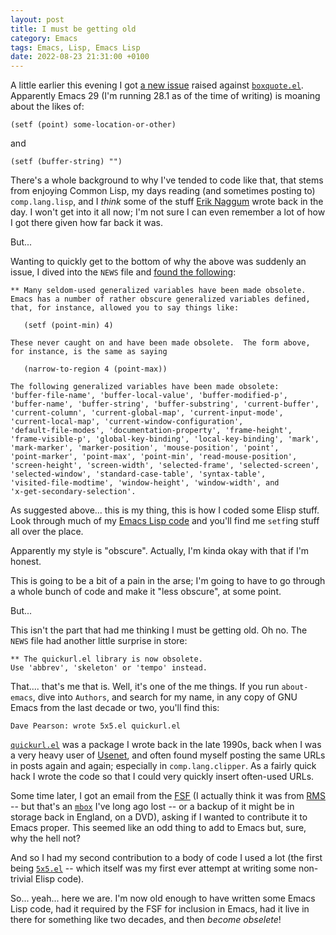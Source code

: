 ```yaml
---
layout: post
title: I must be getting old
category: Emacs
tags: Emacs, Lisp, Emacs Lisp
date: 2022-08-23 21:31:00 +0100
---
```


A little earlier this evening I got [a new
issue](https://github.com/davep/boxquote.el/issues/7) raised against
[`boxquote.el`]((https://github.com/davep/boxquote.el/issues/7)). Apparently
Emacs 29 (I'm running 28.1 as of the time of writing) is moaning about the
likes of:

```elisp
(setf (point) some-location-or-other)
```

and

```elisp
(setf (buffer-string) "")
```

There's a whole background to why I've tended to code like that, that stems
from enjoying Common Lisp, my days reading (and sometimes posting to)
`comp.lang.lisp`, and I *think* some of the stuff [Erik
Naggum](https://en.wikipedia.org/wiki/Erik_Naggum) wrote back in the day. I
won't get into it all now; I'm not sure I can even remember a lot of how I
got there given how far back it was.

But...

Wanting to quickly get to the bottom of why the above was suddenly an issue,
I dived into the `NEWS` file and [found the
following](https://github.com/emacs-mirror/emacs/blob/67a15ce1564ce35ece24a19f00e03a36e0575746/etc/NEWS#L2585):

```
** Many seldom-used generalized variables have been made obsolete.
Emacs has a number of rather obscure generalized variables defined,
that, for instance, allowed you to say things like:

   (setf (point-min) 4)

These never caught on and have been made obsolete.  The form above,
for instance, is the same as saying

   (narrow-to-region 4 (point-max))

The following generalized variables have been made obsolete:
'buffer-file-name', 'buffer-local-value', 'buffer-modified-p',
'buffer-name', 'buffer-string', 'buffer-substring', 'current-buffer',
'current-column', 'current-global-map', 'current-input-mode',
'current-local-map', 'current-window-configuration',
'default-file-modes', 'documentation-property', 'frame-height',
'frame-visible-p', 'global-key-binding', 'local-key-binding', 'mark',
'mark-marker', 'marker-position', 'mouse-position', 'point',
'point-marker', 'point-max', 'point-min', 'read-mouse-position',
'screen-height', 'screen-width', 'selected-frame', 'selected-screen',
'selected-window', 'standard-case-table', 'syntax-table',
'visited-file-modtime', 'window-height', 'window-width', and
'x-get-secondary-selection'.
```

As suggested above... this is my thing, this is how I coded some Elisp
stuff. Look through much of my [Emacs Lisp code](https://elisp.dev/) and
you'll find me `setf`ing stuff all over the place.

Apparently my style is "obscure". Actually, I'm kinda okay with that if I'm
honest.

This is going to be a bit of a pain in the arse; I'm going to have to go
through a whole bunch of code and make it "less obscure", at some point.

But...

This isn't the part that had me thinking I must be getting old. Oh no. The
`NEWS` file had another little surprise in store:

```
** The quickurl.el library is now obsolete.
Use 'abbrev', 'skeleton' or 'tempo' instead.
```

That.... that's me that is. Well, it's one of the me things. If you run
`about-emacs`, dive into `Authors`, and search for my name, in any copy of
GNU Emacs from the last decade or two, you'll find this:

```
Dave Pearson: wrote 5x5.el quickurl.el
```

[`quickurl.el`](https://github.com/davep/quickurl.el/blob/master/quickurl.el)
was a package I wrote back in the late 1990s, back when I was a very heavy
user of [Usenet](https://en.wikipedia.org/wiki/Usenet), and often found
myself posting the same URLs in posts again and again; especially in
`comp.lang.clipper`. As a fairly quick hack I wrote the code so that I could
very quickly insert often-used URLs.

Some time later, I got an email from the
[FSF](https://en.wikipedia.org/wiki/Free_Software_Foundation) (I actually
think it was from [RMS](https://en.wikipedia.org/wiki/Richard_Stallman) --
but that's an [`mbox`](https://en.wikipedia.org/wiki/Mbox) I've long ago
lost -- or a backup of it might be in storage back in England, on a DVD),
asking if I wanted to contribute it to Emacs proper. This seemed like an odd
thing to add to Emacs but, sure, why the hell not?

And so I had my second contribution to a body of code I used a lot (the
first being [`5x5.el`](https://github.com/davep/5x5.el) -- which itself was
my first ever attempt at writing some non-trivial Elisp code).

So... yeah... here we are. I'm now old enough to have written some Emacs
Lisp code, had it required by the FSF for inclusion in Emacs, had it live in
there for something like two decades, and then *become obselete*!

[//]: # (2022-08-23-I-must-be-getting-old.md ends here)
